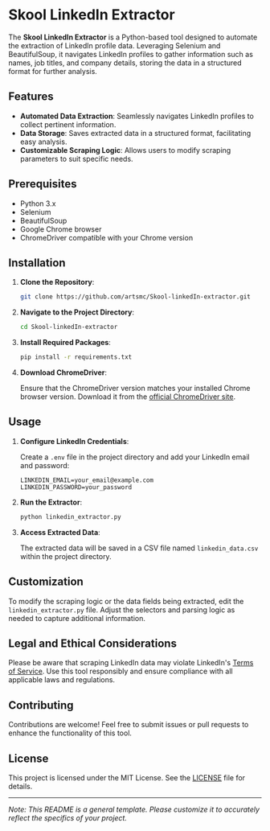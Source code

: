 # Skool LinkedIn Extractor

The **Skool LinkedIn Extractor** is a Python-based tool designed to automate the extraction of LinkedIn profile data. Leveraging Selenium and BeautifulSoup, it navigates LinkedIn profiles to gather information such as names, job titles, and company details, storing the data in a structured format for further analysis.

## Features

- **Automated Data Extraction**: Seamlessly navigates LinkedIn profiles to collect pertinent information.
- **Data Storage**: Saves extracted data in a structured format, facilitating easy analysis.
- **Customizable Scraping Logic**: Allows users to modify scraping parameters to suit specific needs.

## Prerequisites

- Python 3.x
- Selenium
- BeautifulSoup
- Google Chrome browser
- ChromeDriver compatible with your Chrome version

## Installation

1. **Clone the Repository**:

   ```bash
   git clone https://github.com/artsmc/Skool-linkedIn-extractor.git
   ```

2. **Navigate to the Project Directory**:

   ```bash
   cd Skool-linkedIn-extractor
   ```

3. **Install Required Packages**:

   ```bash
   pip install -r requirements.txt
   ```

4. **Download ChromeDriver**:

   Ensure that the ChromeDriver version matches your installed Chrome browser version. Download it from the [official ChromeDriver site](https://sites.google.com/chromium.org/driver/).

## Usage

1. **Configure LinkedIn Credentials**:

   Create a `.env` file in the project directory and add your LinkedIn email and password:

   ```
   LINKEDIN_EMAIL=your_email@example.com
   LINKEDIN_PASSWORD=your_password
   ```

2. **Run the Extractor**:

   ```bash
   python linkedin_extractor.py
   ```

3. **Access Extracted Data**:

   The extracted data will be saved in a CSV file named `linkedin_data.csv` within the project directory.

## Customization

To modify the scraping logic or the data fields being extracted, edit the `linkedin_extractor.py` file. Adjust the selectors and parsing logic as needed to capture additional information.

## Legal and Ethical Considerations

Please be aware that scraping LinkedIn data may violate LinkedIn's [Terms of Service](https://www.linkedin.com/legal/user-agreement). Use this tool responsibly and ensure compliance with all applicable laws and regulations.

## Contributing

Contributions are welcome! Feel free to submit issues or pull requests to enhance the functionality of this tool.

## License

This project is licensed under the MIT License. See the [LICENSE](LICENSE) file for details.

---

_Note: This README is a general template. Please customize it to accurately reflect the specifics of your project._
